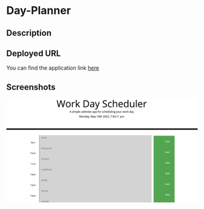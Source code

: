 # Day-Planner

## Description

## Deployed URL

You can find the application link [here](https://saleha22.github.io/Day-Planner/)

## Screenshots

![application screenshot](./image1.png)
